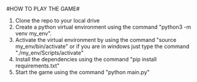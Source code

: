 #HOW TO PLAY THE GAME#
1. Clone the repo to your local drive
2. Create a python virtual environment using  the command "python3 -m venv my_env".
3. Activate the virtual environment by using the command "source my_env/bin/activate" or if you are in windows just type the command "./my_env/Scripts/activate"
4. Install the dependencies using the command "pip install requirements.txt"
5. Start the game using the command "python main.py"